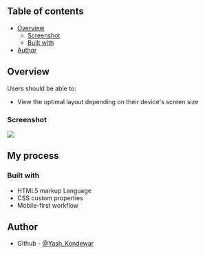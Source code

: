 
## Table of contents

- [Overview](#overview)
  - [Screenshot](#screenshot)
  - [Built with](#built-with)
- [Author](#author)

## Overview

Users should be able to:

- View the optimal layout depending on their device's screen size

### Screenshot

<img src="https://github.com/mudit023/templates/blob/main/CSS-Loader/CSS_Loader.mp4" />

## My process

### Built with

- HTML5 markup Language 
- CSS custom properties
- Mobile-first workflow

## Author

- Github - [@Yash_Kondewar](https://www.github.com/yashkondewar)
